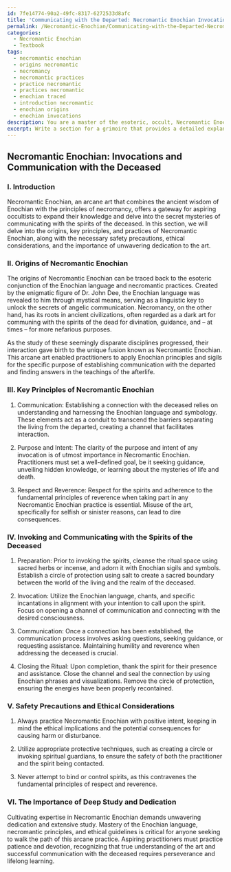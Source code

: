 ```yaml
---
id: 7fe14774-90a2-49fc-8317-6272533d8afc
title: 'Communicating with the Departed: Necromantic Enochian Invocations'
permalink: /Necromantic-Enochian/Communicating-with-the-Departed-Necromantic-Enochian-Invocations/
categories:
  - Necromantic Enochian
  - Textbook
tags:
  - necromantic enochian
  - origins necromantic
  - necromancy
  - necromantic practices
  - practice necromantic
  - practices necromantic
  - enochian traced
  - introduction necromantic
  - enochian origins
  - enochian invocations
description: You are a master of the esoteric, occult, Necromantic Enochian and education, you have written many textbooks on the subject in ways that provide students with rich and deep understanding of the subject. You are being asked to write textbook-like sections on a topic and you do it with full context, explainability, and reliability in accuracy to the true facts of the topic at hand, in a textbook style that a student would easily be able to learn from, in a rich, engaging, and contextual way. Always include relevant context (such as formulas and history), related concepts, and in a way that someone can gain deep insights from.
excerpt: Write a section for a grimoire that provides a detailed explanation on the practice of Necromantic Enochian for aspiring students of the occult. Discuss the origins of this arcane art, its key principles, and the process of invoking and communicating with the spirits of the deceased. Additionally, outline relevant safety precautions, ethical considerations, and the importance of deep study and dedication to mastering the intricacies of Necromantic Enochian practices.
---
```


## Necromantic Enochian: Invocations and Communication with the Deceased

### I. Introduction

Necromantic Enochian, an arcane art that combines the ancient wisdom of Enochian with the principles of necromancy, offers a gateway for aspiring occultists to expand their knowledge and delve into the secret mysteries of communicating with the spirits of the deceased. In this section, we will delve into the origins, key principles, and practices of Necromantic Enochian, along with the necessary safety precautions, ethical considerations, and the importance of unwavering dedication to the art.

### II. Origins of Necromantic Enochian

The origins of Necromantic Enochian can be traced back to the esoteric conjunction of the Enochian language and necromantic practices. Created by the enigmatic figure of Dr. John Dee, the Enochian language was revealed to him through mystical means, serving as a linguistic key to unlock the secrets of angelic communication. Necromancy, on the other hand, has its roots in ancient civilizations, often regarded as a dark art for communing with the spirits of the dead for divination, guidance, and – at times – for more nefarious purposes.

As the study of these seemingly disparate disciplines progressed, their interaction gave birth to the unique fusion known as Necromantic Enochian. This arcane art enabled practitioners to apply Enochian principles and sigils for the specific purpose of establishing communication with the departed and finding answers in the teachings of the afterlife.

### III. Key Principles of Necromantic Enochian

1. Communication: Establishing a connection with the deceased relies on understanding and harnessing the Enochian language and symbology. These elements act as a conduit to transcend the barriers separating the living from the departed, creating a channel that facilitates interaction.

2. Purpose and Intent: The clarity of the purpose and intent of any invocation is of utmost importance in Necromantic Enochian. Practitioners must set a well-defined goal, be it seeking guidance, unveiling hidden knowledge, or learning about the mysteries of life and death.

3. Respect and Reverence: Respect for the spirits and adherence to the fundamental principles of reverence when taking part in any Necromantic Enochian practice is essential. Misuse of the art, specifically for selfish or sinister reasons, can lead to dire consequences.

### IV. Invoking and Communicating with the Spirits of the Deceased

1. Preparation: Prior to invoking the spirits, cleanse the ritual space using sacred herbs or incense, and adorn it with Enochian sigils and symbols. Establish a circle of protection using salt to create a sacred boundary between the world of the living and the realm of the deceased.

2. Invocation: Utilize the Enochian language, chants, and specific incantations in alignment with your intention to call upon the spirit. Focus on opening a channel of communication and connecting with the desired consciousness.

3. Communication: Once a connection has been established, the communication process involves asking questions, seeking guidance, or requesting assistance. Maintaining humility and reverence when addressing the deceased is crucial.

4. Closing the Ritual: Upon completion, thank the spirit for their presence and assistance. Close the channel and seal the connection by using Enochian phrases and visualizations. Remove the circle of protection, ensuring the energies have been properly recontained.

### V. Safety Precautions and Ethical Considerations

1. Always practice Necromantic Enochian with positive intent, keeping in mind the ethical implications and the potential consequences for causing harm or disturbance.

2. Utilize appropriate protective techniques, such as creating a circle or invoking spiritual guardians, to ensure the safety of both the practitioner and the spirit being contacted.

3. Never attempt to bind or control spirits, as this contravenes the fundamental principles of respect and reverence.

### VI. The Importance of Deep Study and Dedication

Cultivating expertise in Necromantic Enochian demands unwavering dedication and extensive study. Mastery of the Enochian language, necromantic principles, and ethical guidelines is critical for anyone seeking to walk the path of this arcane practice. Aspiring practitioners must practice patience and devotion, recognizing that true understanding of the art and successful communication with the deceased requires perseverance and lifelong learning.
